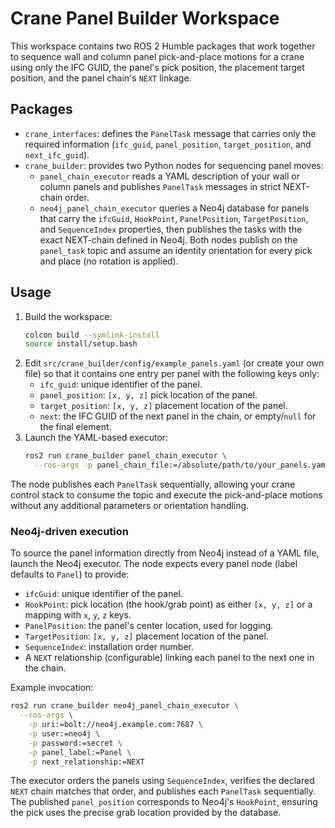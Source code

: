 # Crane Panel Builder Workspace

This workspace contains two ROS 2 Humble packages that work together to sequence
wall and column panel pick-and-place motions for a crane using only the IFC
GUID, the panel's pick position, the placement target position, and the panel
chain's `NEXT` linkage.

## Packages

- `crane_interfaces`: defines the `PanelTask` message that carries only the
  required information (`ifc_guid`, `panel_position`, `target_position`, and
  `next_ifc_guid`).
- `crane_builder`: provides two Python nodes for sequencing panel moves:
  - `panel_chain_executor` reads a YAML description of your wall or column
    panels and publishes `PanelTask` messages in strict NEXT-chain order.
  - `neo4j_panel_chain_executor` queries a Neo4j database for panels that carry
    the `ifcGuid`, `HookPoint`, `PanelPosition`, `TargetPosition`, and
    `SequenceIndex` properties, then publishes the tasks with the exact
    NEXT-chain defined in Neo4j.
  Both nodes publish on the `panel_task` topic and assume an identity
  orientation for every pick and place (no rotation is applied).

## Usage

1. Build the workspace:
   ```bash
   colcon build --symlink-install
   source install/setup.bash
   ```
2. Edit `src/crane_builder/config/example_panels.yaml` (or create your own file)
   so that it contains one entry per panel with the following keys only:
   - `ifc_guid`: unique identifier of the panel.
   - `panel_position`: `[x, y, z]` pick location of the panel.
   - `target_position`: `[x, y, z]` placement location of the panel.
   - `next`: the IFC GUID of the next panel in the chain, or empty/`null` for the
     final element.
3. Launch the YAML-based executor:
   ```bash
   ros2 run crane_builder panel_chain_executor \
     --ros-args -p panel_chain_file:=/absolute/path/to/your_panels.yaml
   ```

The node publishes each `PanelTask` sequentially, allowing your crane control
stack to consume the topic and execute the pick-and-place motions without any
additional parameters or orientation handling.

### Neo4j-driven execution

To source the panel information directly from Neo4j instead of a YAML file,
launch the Neo4j executor. The node expects every panel node (label defaults to
`Panel`) to provide:

- `ifcGuid`: unique identifier of the panel.
- `HookPoint`: pick location (the hook/grab point) as either `[x, y, z]` or a
  mapping with `x`, `y`, `z` keys.
- `PanelPosition`: the panel's center location, used for logging.
- `TargetPosition`: `[x, y, z]` placement location of the panel.
- `SequenceIndex`: installation order number.
- A `NEXT` relationship (configurable) linking each panel to the next one in
  the chain.

Example invocation:

```bash
ros2 run crane_builder neo4j_panel_chain_executor \
  --ros-args \
    -p uri:=bolt://neo4j.example.com:7687 \
    -p user:=neo4j \
    -p password:=secret \
    -p panel_label:=Panel \
    -p next_relationship:=NEXT
```

The executor orders the panels using `SequenceIndex`, verifies the declared
`NEXT` chain matches that order, and publishes each `PanelTask` sequentially.
The published `panel_position` corresponds to Neo4j's `HookPoint`, ensuring the
pick uses the precise grab location provided by the database.
